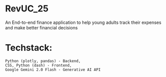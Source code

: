 # RevUC_25
  An End-to-end finance application to help young adults track their expenses and make better financial decisions
#  Techstack: 
    Python (plotly, pandas) - Backend, 
    CSS, Python (dash) - Frontend,
    Google Gemini 2.0 Flash - Generative AI API
